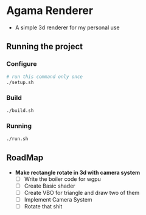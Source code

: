 # Agama Renderer

- A simple 3d renderer for my personal use

## Running the project

### Configure
```sh
# run this command only once
./setup.sh
```
### Build
```sh
./build.sh
```
### Running
```sh
./run.sh
```

## RoadMap

- **Make rectangle rotate in 3d with camera system**
  - [ ] Write the boiler code for wgpu
  - [ ] Create Basic shader
  - [ ] Create VBO for triangle and draw two of them
  - [ ] Implement Camera System
  - [ ] Rotate that shit
